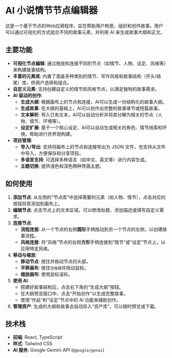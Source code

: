 # AI 小说情节节点编辑器

这是一个基于节点的Web应用程序，旨在帮助用户构思、组织和创作故事。用户可以通过可视化的方式组合不同的故事元素，并利用 AI 来生成故事大纲和正文。


## 主要功能

- **可视化节点编辑**: 通过拖放和连接不同的节点（如情节、人物、设定、风格等）来构建故事结构。
- **丰富的元素库**: 内置了涵盖多种类别的情节、写作风格和故事结构（开头/结尾）库，供用户选择和组合。
- **自定义元素**: 支持创建自定义的情节和风格节点，以满足独特的故事需求。
- **AI 驱动的创作**:
    - **生成大纲**: 根据画布上的节点和连接，AI可以生成一份结构化的故事大纲。
    - **生成故事**: 在大纲的基础上，AI可以创作出完整的故事章节或短篇故事。
    - **文本解析**: 导入已有文本，AI可以自动分析并将其分解为相关的节点（人物、情节、环境等）。
    - **设定扩展**: 基于一个核心设定，AI可以自动生成相关的角色、情节线索和环境，帮助进行世界观构建。
- **项目管理**:
    - **导入/导出**: 支持将画布上的节点和连接导出为 JSON 文件，也支持从文件中导入，方便保存和分享项目。
    - **多语言支持**: 可选择多种语言（如中文、英文等）进行内容生成。
    - **主题切换**: 提供浅色和深色两种界面主题。

## 如何使用

1.  **添加节点**: 从左侧的“节点库”中选择需要的元素（如人物、情节），点击对应的按钮将其添加到画布上。
2.  **编辑节点**: 点击节点上的文本区域，可以修改标题、添加描述或填写自定义需求。
3.  **连接节点**:
    - **流程连接**: 从一个节点的右侧**圆形**手柄拖动到另一个节点的左侧，以创建故事流程。
    - **风格连接**: 将“风格”节点的右侧**方形**手柄连接到“情节”或“设定”节点上，以应用特定风格。
4.  **移动与缩放**:
    - **移动节点**: 按住并拖动节点的头部。
    - **平移画布**: 按住`空格键`并拖动鼠标。
    - **缩放画布**: 使用鼠标滚轮。
5.  **使用 AI**:
    - 搭建好故事结构后，点击右下角的“生成大纲”按钮。
    - 在大纲预览窗口中，点击“开始创作”以生成完整故事。
    - 使用“作品”和“设定”节点中的 AI 功能来辅助创作。
6.  **管理资产**: 生成的大纲和故事会自动存入“资产库”，可以随时预览或下载。

## 技术栈

-   **前端**: React, TypeScript
-   **样式**: Tailwind CSS
-   **AI 服务**: Google Gemini API (`@google/genai`)